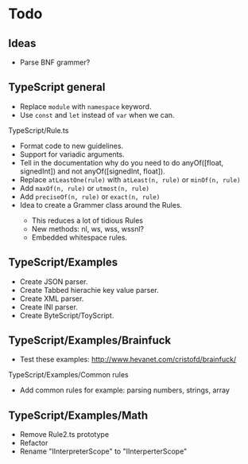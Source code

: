 Todo
====

Ideas
-----
* Parse BNF grammer?

TypeScript general
------------------
* Replace `module` with `namespace` keyword.
* Use `const` and `let` instead of `var` when we can.

TypeScript/Rule.ts
* Format code to new guidelines.
* Support for variadic arguments.
* Tell in the documentation why do you need to do anyOf([float, signedInt]) and not anyOf([signedInt, float]).
* Replace `atLeastOne(rule)` with `atLeast(n, rule)` or `minOf(n, rule)`
* Add `maxOf(n, rule)` or `utmost(n, rule)`
* Add `preciseOf(n, rule)` or `exact(n, rule)`
* Idea to create a Grammer<T> class around the Rule<T>s.
    - This reduces a lot of tidious Rule<T>s
    - New methods: nl, ws, wss, wssnl?
    - Embedded whitespace rules.   

TypeScript/Examples
-------------------
* Create JSON parser.
* Create Tabbed hierachie key value parser.
* Create XML parser.
* Create INI parser.
* Create ByteScript/ToyScript. 

TypeScript/Examples/Brainfuck
-----------------------------
* Test these examples: http://www.hevanet.com/cristofd/brainfuck/

TypeScript/Examples/Common rules
* Add common rules for example: parsing numbers, strings, array

TypeScript/Examples/Math
------------------------
* Remove Rule2.ts prototype
* Refactor
* Rename "IInterpreterScope" to "IInterperterScope"